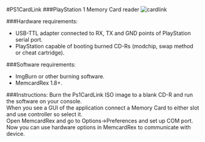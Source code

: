 #PS1CardLink
###PlayStation 1 Memory Card reader
![cardlink](https://cloud.githubusercontent.com/assets/8411572/20856018/4279d3fa-b906-11e6-8281-2094642a2d34.png)

###Hardware requirements:
* USB-TTL adapter connected to RX, TX and GND points of PlayStation serial port.    
* PlayStation capable of booting burned CD-Rs (modchip, swap method or cheat cartridge).

###Software requirements:
* ImgBurn or other burning software.
* MemcardRex 1.8+.

###Instructions:
Burn the Ps1CardLink ISO image to a blank CD-R and run the software on your console.    
When you see a GUI of the application connect a Memory Card to either slot and use controller so select it.    
Open MemcardRex and go to Options->Preferences and set up COM port.    
Now you can use hardware options in MemcardRex to communicate with device.
